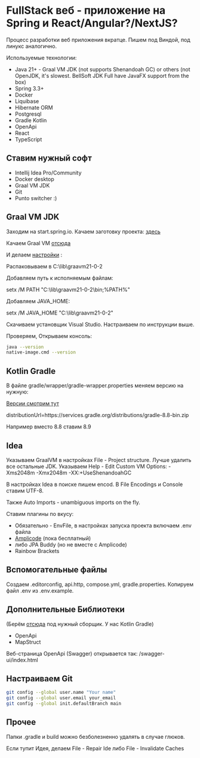 # FullStack веб - приложение на Spring и React/Angular?/NextJS?

Процесс разработки веб приложения вкратце.
Пишем под Виндой, под линукс аналогично.

Используемые технологии:

- Java 21+ - Graal VM JDK (not supports Shenandoah GC) or others
(not OpenJDK, it's slowest. BellSoft JDK Full have JavaFX support from the box)
- Spring 3.3+
- Docker
- Liquibase
- Hibernate ORM
- Postgresql
- Gradle Kotlin
- OpenApi
- React
- TypeScript

## Ставим нужный софт

- Intellij Idea Pro/Community
- Docker desktop
- Graal VM JDK
- Git
- Punto switcher :)

## Graal VM JDK
Заходим на start.spring.io.
Качаем заготовку проекта:
[здесь](https://start.spring.io/#!type=gradle-project-kotlin&language=java&platformVersion=3.3.2&packaging=jar&jvmVersion=21&groupId=dev&artifactId=web&name=web&description=Web%20project%20with%20Spring%20Boot&packageName=dev.web&dependencies=native,devtools,lombok,configuration-processor,docker-compose,web,thymeleaf,security,oauth2-client,oauth2-resource-server,data-jpa,liquibase,postgresql,validation,mail,actuator,testcontainers,spring-shell)

Качаем Graal VM [отсюда](https://github.com/graalvm/graalvm-ce-builds/releases)

И делаем [настройки](https://www.graalvm.org/latest/docs/getting-started/windows/) :

Распаковываем в C:\lib\graavm21-0-2

Добавляем путь к исполняемым файлам:

setx /M PATH "C:\lib\graavm21-0-2\bin\;%PATH%"

Добавляем JAVA_HOME:

setx /M JAVA_HOME "C:\lib\graavm21-0-2\"

Скачиваем установщик Visual Studio. Настраиваем по инструкции выше.

Проверяем, Открываем консоль:
```bash
java --version
native-image.cmd --version
```

## Kotlin Gradle

В файле gradle/wrapper/gradle-wrapper.properties меняем версию на нужную:

[Версии смотрим тут](https://gradle.org/releases/)

distributionUrl=https\://services.gradle.org/distributions/gradle-8.8-bin.zip

Например вместо 8.8 ставим 8.9

## Idea

Указываем GraalVM в настройках File - Project structure.
Лучше удалить все остальные JDK.
Указываем Help - Edit Custom VM Options:
-Xms2048m
-Xmx2048m
-XX:+UseShenandoahGC

В настройках Idea в поиске пишем encod.
В File Encodings и Console ставим UTF-8.

Также Auto Imports - unambiguous imports on the fly.

Ставим плагины по вкусу:
- Обязательно - EnvFile, в настройках запуска проекта включаем .env файла
- [Amplicode](https://amplicode.ru/download/) (пока бесплатный)
- либо JPA Buddy (но не вместе с Amplicode)
- Rainbow Brackets


## Вспомогательные файлы

Создаем .editorconfig, api.http, compose.yml, gradle.properties.
Копируем файл .env из .env.example.

## Дополнительные Библиотеки

(Берём [отсюда](https://mvnrepository.com/) под нужный сборщик. У нас Kotlin Gradle)
- OpenApi
- MapStruct

Веб-страница OpenApi (Swagger) открывается так: /swagger-ui/index.html

## Настраиваем Git

```bash
git config --global user.name "Your name"
git config --global user.email your_email
git config --global init.defaultBranch main
```

## Прочее
Папки .gradle и build можно безболезненно удалять в случае глюков.

Если тупит Идея, делаем File - Repair Ide либо File - Invalidate Caches
